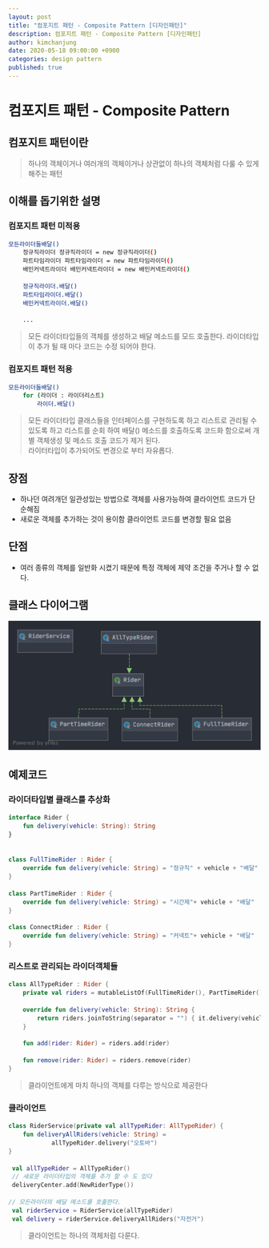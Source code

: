 ```yaml
---
layout: post
title: "컴포지트 패턴 - Composite Pattern [디자인패턴]"
description: 컴포지트 패턴 - Composite Pattern [디자인패턴]
author: kimchanjung
date: 2020-05-18 09:00:00 +0900
categories: design pattern
published: true
---
```


# 컴포지트 패턴 - Composite Pattern

## 컴포지트 패턴이란
> 하나의 객체이거나 여러개의 객체이거나 상관없이 하나의 객체처럼 다룰 수 있게 해주는 패턴

## 이해를 돕기위한 설명
### 컴포지트 패턴 미적용
```bash
모든라이더들배달()
    정규직라이더 정규직라이더 = new 정규직라이더()
    파트타임라이더 파트타임라이더 = new 파트타임라이더()
    배민커넥트라이더 배민커넥트라이더 = new 배민커넥트라이더()

    정규직라이더.배달()
    파트타임라이더.배달()
    배민커넥트라이더.배달()

    ...
```
> 모든 라이더타입들의 객체를 생성하고 배달 메소드를 모드 호출한다. 라이더타입이 추가 될 때 마다 코드는 수정 되어야 한다.  

### 컴포지트 패턴 적용
```bash
모든라이더들배달()
    for (라이더 : 라이더리스트)
        라이더.배달()
```
> 모든 라이더타입 클래스들을 인터페이스를 구현하도록 하고 리스트로 관리될 수 있도록 하고 리스트를 순회 하여
배달() 메소드를 호출하도록 코드화 함으로써 개별 객체생성 및 메소드 호출 코드가 제거 된다.  
> 라이터타입이 추가되어도 변경으로 부터 자유롭다.


## 장점
- 하나던 여려개던 일관성있는 방법으로 객체를 사용가능하여 클라이언트 코드가 단순해짐
- 새로운 객체를 추가하는 것이 용이함 클라이언트 코드를 변경할 필요 없음

## 단점
- 여러 종류의 객체를 일반화 시켰기 때문에 특정 객체에 제약 조건을 주거나 할 수 없다.

## 클래스 다이어그램
![class-diagram](/post-img/design-pattern/composite-pattern-class-diagram.png)


## 예제코드

### 라이더타입별 클래스를 추상화 

```kotlin
interface Rider {
    fun delivery(vehicle: String): String
}


class FullTimeRider : Rider {
    override fun delivery(vehicle: String) = "정규직" + vehicle + "배달"
}

class PartTimeRider : Rider {
    override fun delivery(vehicle: String) = "시간제"+ vehicle + "배달"
}

class ConnectRider : Rider {
    override fun delivery(vehicle: String) = "커넥트"+ vehicle + "배달"
}
```  

### 리스트로 관리되는 라이더객체들
```kotlin
class AllTypeRider : Rider {
    private val riders = mutableListOf(FullTimeRider(), PartTimeRider(), ConnectRider())

    override fun delivery(vehicle: String): String {
        return riders.joinToString(separator = "") { it.delivery(vehicle) }
    }

    fun add(rider: Rider) = riders.add(rider)

    fun remove(rider: Rider) = riders.remove(rider)
}
```
> 클라이언트에게  마치 하나의 객체를 다루는 방식으로 제공한다  

### 클라이언트 
```kotlin
class RiderService(private val allTypeRider: AllTypeRider) {
    fun deliveryAllRiders(vehicle: String) =
            allTypeRider.delivery("오토바")
}

 val allTypeRider = AllTypeRider()
 // 새로운 라이더타입의 객체를 추가 할 수 도 있다
 deliveryCenter.add(NewRiderType())

// 모든라이더의 배달 메소드를 호출한다.
 val riderService = RiderService(allTypeRider)
 val delivery = riderService.deliveryAllRiders("자전거")
```
> 클라이언트는 하나의 객체처럼 다룬다. 

